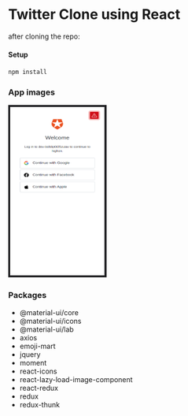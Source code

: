 # Twitter Clone using React

after cloning the repo: 
#### Setup

```bash
npm install
```

### App images
<img src="https://github.com/Girish3214/highon_assessment/blob/master/images/login.png?raw=true" width="200" height="350">

### Packages
    
- @material-ui/core
- @material-ui/icons
- @material-ui/lab
- axios
- emoji-mart
- jquery
- moment
- react-icons
- react-lazy-load-image-component
- react-redux
- redux
- redux-thunk

